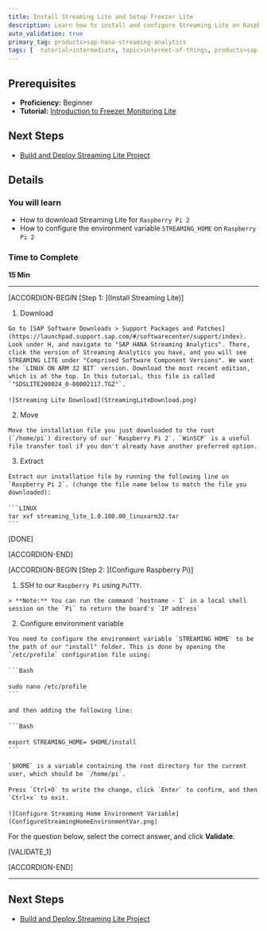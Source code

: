 ```yaml
---
title: Install Streaming Lite and Setup Freezer Lite
description: Learn how to install and configure Streaming Lite on Raspberry Pi 2. 
auto_validation: true
primary_tag: products>sap-hana-streaming-analytics
tags: [  tutorial>intermediate, topic>internet-of-things, products>sap-hana-streaming-analytics, products>sap-hana\,-express-edition ]
---
```


## Prerequisites  
 - **Proficiency:** Beginner
 - **Tutorial:** [Introduction to Freezer Monitoring Lite](https://www.sap.com/developer/tutorials/hsa-streaming-lite-freezer-monitoring-part1.html)

## Next Steps
   - [Build and Deploy Streaming Lite Project](https://www.sap.com/developer/tutorials/hsa-streaming-lite-freezer-monitoring-part3.html)

## Details
### You will learn  
 - How to download Streaming Lite for `Raspberry Pi 2`
 - How to configure the environment variable `STREAMING_HOME` on `Raspberry Pi 2`

### Time to Complete
**15 Min**

---

[ACCORDION-BEGIN [Step 1: ](Install Streaming Lite)]

  1. Download

    Go to [SAP Software Downloads > Support Packages and Patches](https://launchpad.support.sap.com/#/softwarecenter/support/index). Look under H, and navigate to "SAP HANA Streaming Analytics". There, click the version of Streaming Analytics you have, and you will see STREAMING LITE under "Comprised Software Component Versions". We want the `LINUX ON ARM 32 BIT` version. Download the most recent edition, which is at the top. In this tutorial, this file is called `"SDSLITE200024_0-80002117.TGZ"`.

    ![Streaming Lite Download](StreamingLiteDownload.png)

  2. Move

    Move the installation file you just downloaded to the root (`/home/pi`) directory of our `Raspberry Pi 2`. `WinSCP` is a useful file transfer tool if you don't already have another preferred option.

  3. Extract

    Extract our installation file by running the following line on `Raspberry Pi 2`. (change the file name below to match the file you downloaded):

    ```LINUX
    tar xvf streaming_lite_1.0.100.00_linuxarm32.tar
    ```

[DONE]

[ACCORDION-END]

[ACCORDION-BEGIN [Step 2: ](Configure Raspberry Pi)]

  1. SSH to our `Raspberry Pi` using `PuTTY`.

    > **Note:** You can run the command `hostname - I` in a local shell session on the `Pi` to return the board's `IP address`

  2. Configure environment variable

    You need to configure the environment variable `STREAMING HOME` to be the path of our "install" folder. This is done by opening the `/etc/profile` configuration file using:

    ```Bash

    sudo nano /etc/profile
    ```

    and then adding the following line:

    ```Bash

    export STREAMING_HOME= $HOME/install
    ```

    `$HOME` is a variable containing the root directory for the current user, which should be `/home/pi`.

    Press `Ctrl+O` to write the change, click `Enter` to confirm, and then `Ctrl+x` to exit.

    ![Configure Streaming Home Environment Variable](ConfigureStreamingHomeEnvironmentVar.png)

For the question below, select the correct answer, and click **Validate**.

[VALIDATE_1]

[ACCORDION-END]

---

## Next Steps
   - [Build and Deploy Streaming Lite Project](https://www.sap.com/developer/tutorials/hsa-streaming-lite-freezer-monitoring-part3.html)
